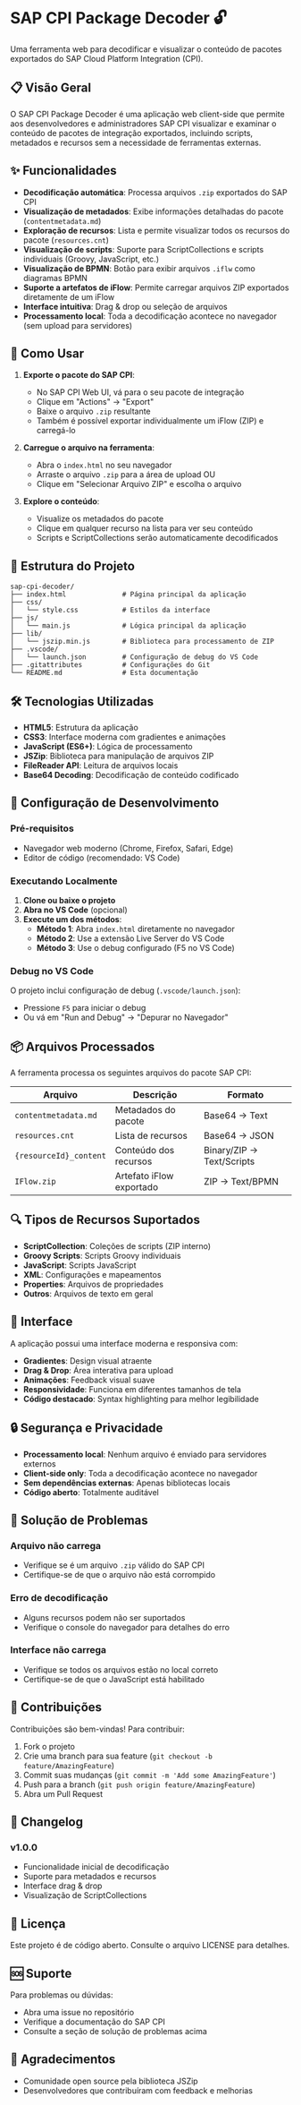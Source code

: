 # SAP CPI Package Decoder 🔓

Uma ferramenta web para decodificar e visualizar o conteúdo de pacotes exportados do SAP Cloud Platform Integration (CPI).

## 📋 Visão Geral

O SAP CPI Package Decoder é uma aplicação web client-side que permite aos desenvolvedores e administradores SAP CPI visualizar e examinar o conteúdo de pacotes de integração exportados, incluindo scripts, metadados e recursos sem a necessidade de ferramentas externas.

## ✨ Funcionalidades

- **Decodificação automática**: Processa arquivos `.zip` exportados do SAP CPI
- **Visualização de metadados**: Exibe informações detalhadas do pacote (`contentmetadata.md`)
- **Exploração de recursos**: Lista e permite visualizar todos os recursos do pacote (`resources.cnt`)
- **Visualização de scripts**: Suporte para ScriptCollections e scripts individuais (Groovy, JavaScript, etc.)
- **Visualização de BPMN**: Botão para exibir arquivos `.iflw` como diagramas BPMN
- **Suporte a artefatos de iFlow**: Permite carregar arquivos ZIP exportados diretamente de um iFlow
- **Interface intuitiva**: Drag & drop ou seleção de arquivos
- **Processamento local**: Toda a decodificação acontece no navegador (sem upload para servidores)

## 🚀 Como Usar

1. **Exporte o pacote do SAP CPI**:
   - No SAP CPI Web UI, vá para o seu pacote de integração
   - Clique em "Actions" → "Export"
   - Baixe o arquivo `.zip` resultante
   - Também é possível exportar individualmente um iFlow (ZIP) e carregá-lo

2. **Carregue o arquivo na ferramenta**:
   - Abra o `index.html` no seu navegador
   - Arraste o arquivo `.zip` para a área de upload OU
   - Clique em "Selecionar Arquivo ZIP" e escolha o arquivo

3. **Explore o conteúdo**:
   - Visualize os metadados do pacote
   - Clique em qualquer recurso na lista para ver seu conteúdo
   - Scripts e ScriptCollections serão automaticamente decodificados

## 📁 Estrutura do Projeto

```
sap-cpi-decoder/
├── index.html              # Página principal da aplicação
├── css/
│   └── style.css           # Estilos da interface
├── js/
│   └── main.js             # Lógica principal da aplicação
├── lib/
│   └── jszip.min.js        # Biblioteca para processamento de ZIP
├── .vscode/
│   └── launch.json         # Configuração de debug do VS Code
├── .gitattributes          # Configurações do Git
└── README.md               # Esta documentação
```

## 🛠️ Tecnologias Utilizadas

- **HTML5**: Estrutura da aplicação
- **CSS3**: Interface moderna com gradientes e animações
- **JavaScript (ES6+)**: Lógica de processamento
- **JSZip**: Biblioteca para manipulação de arquivos ZIP
- **FileReader API**: Leitura de arquivos locais
- **Base64 Decoding**: Decodificação de conteúdo codificado

## 🔧 Configuração de Desenvolvimento

### Pré-requisitos
- Navegador web moderno (Chrome, Firefox, Safari, Edge)
- Editor de código (recomendado: VS Code)

### Executando Localmente

1. **Clone ou baixe o projeto**
2. **Abra no VS Code** (opcional)
3. **Execute um dos métodos**:
   - **Método 1**: Abra `index.html` diretamente no navegador
   - **Método 2**: Use a extensão Live Server do VS Code
   - **Método 3**: Use o debug configurado (F5 no VS Code)

### Debug no VS Code

O projeto inclui configuração de debug (`.vscode/launch.json`):
- Pressione `F5` para iniciar o debug
- Ou vá em "Run and Debug" → "Depurar no Navegador"

## 📦 Arquivos Processados

A ferramenta processa os seguintes arquivos do pacote SAP CPI:

| Arquivo | Descrição | Formato |
|---------|-----------|---------|
| `contentmetadata.md` | Metadados do pacote | Base64 → Text |
| `resources.cnt` | Lista de recursos | Base64 → JSON |
| `{resourceId}_content` | Conteúdo dos recursos | Binary/ZIP → Text/Scripts |
| `IFlow.zip` | Artefato iFlow exportado | ZIP → Text/BPMN |

## 🔍 Tipos de Recursos Suportados

- **ScriptCollection**: Coleções de scripts (ZIP interno)
- **Groovy Scripts**: Scripts Groovy individuais
- **JavaScript**: Scripts JavaScript
- **XML**: Configurações e mapeamentos
- **Properties**: Arquivos de propriedades
- **Outros**: Arquivos de texto em geral

## 🎨 Interface

A aplicação possui uma interface moderna e responsiva com:
- **Gradientes**: Design visual atraente
- **Drag & Drop**: Área interativa para upload
- **Animações**: Feedback visual suave
- **Responsividade**: Funciona em diferentes tamanhos de tela
- **Código destacado**: Syntax highlighting para melhor legibilidade

## 🔒 Segurança e Privacidade

- **Processamento local**: Nenhum arquivo é enviado para servidores externos
- **Client-side only**: Toda a decodificação acontece no navegador
- **Sem dependências externas**: Apenas bibliotecas locais
- **Código aberto**: Totalmente auditável

## 🐛 Solução de Problemas

### Arquivo não carrega
- Verifique se é um arquivo `.zip` válido do SAP CPI
- Certifique-se de que o arquivo não está corrompido

### Erro de decodificação
- Alguns recursos podem não ser suportados
- Verifique o console do navegador para detalhes do erro

### Interface não carrega
- Verifique se todos os arquivos estão no local correto
- Certifique-se de que o JavaScript está habilitado

## 🤝 Contribuições

Contribuições são bem-vindas! Para contribuir:

1. Fork o projeto
2. Crie uma branch para sua feature (`git checkout -b feature/AmazingFeature`)
3. Commit suas mudanças (`git commit -m 'Add some AmazingFeature'`)
4. Push para a branch (`git push origin feature/AmazingFeature`)
5. Abra um Pull Request

## 📝 Changelog

### v1.0.0
- Funcionalidade inicial de decodificação
- Suporte para metadados e recursos
- Interface drag & drop
- Visualização de ScriptCollections

## 📄 Licença

Este projeto é de código aberto. Consulte o arquivo LICENSE para detalhes.

## 🆘 Suporte

Para problemas ou dúvidas:
- Abra uma issue no repositório
- Verifique a documentação do SAP CPI
- Consulte a seção de solução de problemas acima

## 🙏 Agradecimentos

- Comunidade open source pela biblioteca JSZip
- Desenvolvedores que contribuíram com feedback e melhorias
